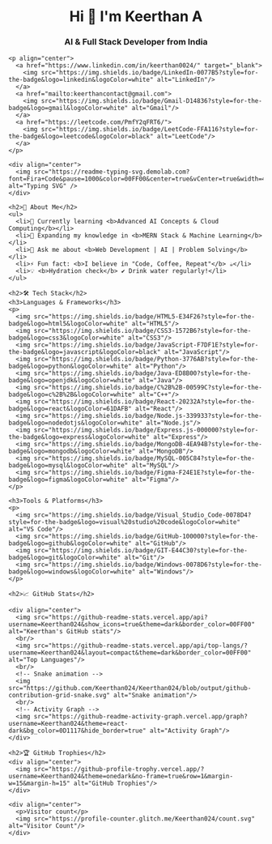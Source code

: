<html>
  <body>
    <h1 align="center">Hi 👋 I'm Keerthan A</h1>
    <h3 align="center">AI & Full Stack Developer from India</h3>
    
    <p align="center">
      <a href="https://www.linkedin.com/in/keerthan0024/" target="_blank">
        <img src="https://img.shields.io/badge/LinkedIn-0077B5?style=for-the-badge&logo=linkedin&logoColor=white" alt="LinkedIn"/>
      </a>
      <a href="mailto:keerthancontact@gmail.com">
        <img src="https://img.shields.io/badge/Gmail-D14836?style=for-the-badge&logo=gmail&logoColor=white" alt="Gmail"/>
      </a>
      <a href="https://leetcode.com/PmfY2qFRT6/">
        <img src="https://img.shields.io/badge/LeetCode-FFA116?style=for-the-badge&logo=leetcode&logoColor=black" alt="LeetCode"/>
      </a>
    </p>

    <div align="center">
      <img src="https://readme-typing-svg.demolab.com?font=Fira+Code&pause=1000&color=00FF00&center=true&vCenter=true&width=435&lines=Full+Stack+Developer;AI+Enthusiast;Problem+Solver;Continuous+Learner" alt="Typing SVG" />
    </div>

    <h2>🚀 About Me</h2>
    <ul>
      <li>🔭 Currently learning <b>Advanced AI Concepts & Cloud Computing</b></li>
      <li>🌱 Expanding my knowledge in <b>MERN Stack & Machine Learning</b></li>
      <li>💬 Ask me about <b>Web Development | AI | Problem Solving</b></li>
      <li>⚡ Fun fact: <b>I believe in "Code, Coffee, Repeat"</b> ☕</li>
      <li>💡 <b>Hydration check</b> ✔️ Drink water regularly!</li>
    </ul>

    <h2>🛠️ Tech Stack</h2>
    <h3>Languages & Frameworks</h3>
    <p>
      <img src="https://img.shields.io/badge/HTML5-E34F26?style=for-the-badge&logo=html5&logoColor=white" alt="HTML5"/>
      <img src="https://img.shields.io/badge/CSS3-1572B6?style=for-the-badge&logo=css3&logoColor=white" alt="CSS3"/>
      <img src="https://img.shields.io/badge/JavaScript-F7DF1E?style=for-the-badge&logo=javascript&logoColor=black" alt="JavaScript"/>
      <img src="https://img.shields.io/badge/Python-3776AB?style=for-the-badge&logo=python&logoColor=white" alt="Python"/>
      <img src="https://img.shields.io/badge/Java-ED8B00?style=for-the-badge&logo=openjdk&logoColor=white" alt="Java"/>
      <img src="https://img.shields.io/badge/C%2B%2B-00599C?style=for-the-badge&logo=c%2B%2B&logoColor=white" alt="C++"/>
      <img src="https://img.shields.io/badge/React-20232A?style=for-the-badge&logo=react&logoColor=61DAFB" alt="React"/>
      <img src="https://img.shields.io/badge/Node.js-339933?style=for-the-badge&logo=nodedotjs&logoColor=white" alt="Node.js"/>
      <img src="https://img.shields.io/badge/Express.js-000000?style=for-the-badge&logo=express&logoColor=white" alt="Express"/>
      <img src="https://img.shields.io/badge/MongoDB-4EA94B?style=for-the-badge&logo=mongodb&logoColor=white" alt="MongoDB"/>
      <img src="https://img.shields.io/badge/MySQL-005C84?style=for-the-badge&logo=mysql&logoColor=white" alt="MySQL"/>
      <img src="https://img.shields.io/badge/Figma-F24E1E?style=for-the-badge&logo=figma&logoColor=white" alt="Figma"/>
    </p>

    <h3>Tools & Platforms</h3>
    <p>
      <img src="https://img.shields.io/badge/Visual_Studio_Code-0078D4?style=for-the-badge&logo=visual%20studio%20code&logoColor=white" alt="VS Code"/>
      <img src="https://img.shields.io/badge/GitHub-100000?style=for-the-badge&logo=github&logoColor=white" alt="GitHub"/>
      <img src="https://img.shields.io/badge/GIT-E44C30?style=for-the-badge&logo=git&logoColor=white" alt="Git"/>
      <img src="https://img.shields.io/badge/Windows-0078D6?style=for-the-badge&logo=windows&logoColor=white" alt="Windows"/>
    </p>

    <h2>📈 GitHub Stats</h2>
    
    <div align="center">
      <img src="https://github-readme-stats.vercel.app/api?username=Keerthan024&show_icons=true&theme=dark&border_color=00FF00" alt="Keerthan's GitHub stats"/>
      <br/>
      <img src="https://github-readme-stats.vercel.app/api/top-langs/?username=Keerthan024&layout=compact&theme=dark&border_color=00FF00" alt="Top Languages"/>
      <br/>
      <!-- Snake animation -->
      <img src="https://github.com/Keerthan024/Keerthan024/blob/output/github-contribution-grid-snake.svg" alt="Snake animation"/>
      <br/>
      <!-- Activity Graph -->
      <img src="https://github-readme-activity-graph.vercel.app/graph?username=Keerthan024&theme=react-dark&bg_color=0D1117&hide_border=true" alt="Activity Graph"/>
    </div>

    <h2>🏆 GitHub Trophies</h2>
    <div align="center">
      <img src="https://github-profile-trophy.vercel.app/?username=Keerthan024&theme=onedark&no-frame=true&row=1&margin-w=15&margin-h=15" alt="GitHub Trophies"/>
    </div>

    <div align="center">
      <p>Visitor count</p>
      <img src="https://profile-counter.glitch.me/Keerthan024/count.svg" alt="Visitor Count"/>
    </div>
  </body>
</html>
